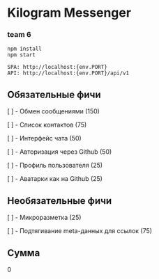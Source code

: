 # Kilogram Messenger

### team 6

```
npm install
npm start

SPA: http://localhost:{env.PORT}
API: http://localhost:{env.PORT}/api/v1
```

## Обязательные фичи

[ ] - Обмен сообщениями (150)

[ ] - Список контактов (75)

[ ] - Интерфейс чата (50)

[ ] - Авторизация через Github (50)

[ ] - Профиль пользователя (25)

[ ] - Аватарки как на Github (25)

## Необязательные фичи

[ ] - Микроразметка (25)

[ ] - Подтягивание meta-данных для ссылок (75)

## Сумма

0
